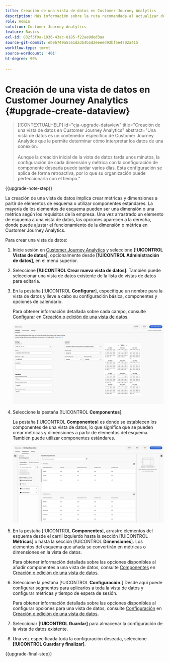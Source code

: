 ```yaml
---
title: Creación de una vista de datos en Customer Journey Analytics
description: Más información sobre la ruta recomendada al actualizar de Adobe Analytics a Customer Journey Analytics
role: Admin
solution: Customer Journey Analytics
feature: Basics
exl-id: 832f3f9a-1836-43ac-8185-f22ae0ded3aa
source-git-commit: eb9b749a5c61da3b4b5d2eeeed93bf5e4702a415
workflow-type: tm+mt
source-wordcount: '401'
ht-degree: 90%

---
```


# Creación de una vista de datos en Customer Journey Analytics {#upgrade-create-dataview}

<!-- markdownlint-disable MD034 -->

>[!CONTEXTUALHELP]
>id="cja-upgrade-dataview"
>title="Creación de una vista de datos en Customer Journey Analytics"
>abstract="Una vista de datos es un contenedor específico de Customer Journey Analytics que le permite determinar cómo interpretar los datos de una conexión. <br><br>Aunque la creación inicial de la vista de datos tarda unos minutos, la configuración de cada dimensión y métrica con la configuración de componente deseada puede tardar varios días. Esta configuración se aplica de forma retroactiva, por lo que su organización puede perfeccionarla con el tiempo."

<!-- markdownlint-enable MD034 -->

{{upgrade-note-step}}

<!-- Should we single source this instead of duplicate it? The following steps were copied from: /help/data-views/create-dataview.md -->

La creación de una vista de datos implica crear métricas y dimensiones a partir de elementos de esquema o utilizar componentes estándares. La mayoría de los elementos de esquema pueden ser una dimensión o una métrica según los requisitos de la empresa. Una vez arrastrado un elemento de esquema a una vista de datos, las opciones aparecen a la derecha, donde puede ajustar el funcionamiento de la dimensión o métrica en Customer Journey Analytics.

Para crear una vista de datos:

1. Inicie sesión en [Customer Journey Analytics](https://analytics.adobe.com) y seleccione **[!UICONTROL Vistas de datos]**, opcionalmente desde **[!UICONTROL Administración de datos]**, en el menú superior.

1. Seleccione **[!UICONTROL Crear nueva vista de datos]**. También puede seleccionar una vista de datos existente de la lista de vistas de datos para editarla.

1. En la pestaña [!UICONTROL **Configurar**], especifique un nombre para la vista de datos y lleve a cabo su configuración básica, componentes y opciones de calendario.

   Para obtener información detallada sobre cada campo, consulte [Configurar](/help/data-views/create-dataview.md#configure) en [Creación o edición de una vista de datos](/help/data-views/create-dataview.md).

   ![Configuración de una vista de datos](assets/dataview-configure.png)

1. Seleccione la pestaña [!UICONTROL **Componentes**].

   La pestaña [!UICONTROL **Componentes**] es donde se establecen los componentes de una vista de datos, lo que significa que se pueden crear métricas y dimensiones a partir de elementos del esquema. También puede utilizar componentes estándares.

   ![Pestaña Componentes](assets/dataview-components.png)

1. En la pestaña [!UICONTROL **Componentes**], arrastre elementos del esquema desde el carril izquierdo hasta la sección [!UICONTROL **Métricas**] o hasta la sección [!UICONTROL **Dimensiones**]. Los elementos del esquema que añada se convertirán en métricas o dimensiones en la vista de datos.

   Para obtener información detallada sobre las opciones disponibles al añadir componentes a una vista de datos, consulte [Componentes](/help/data-views/create-dataview.md#components) en [Creación o edición de una vista de datos](/help/data-views/create-dataview.md).

1. Seleccione la pestaña [!UICONTROL **Configuración.**] Desde aquí puede configurar segmentos para aplicarlos a toda la vista de datos y configurar métricas y tiempo de espera de sesión.

   Para obtener información detallada sobre las opciones disponibles al configurar opciones para una vista de datos, consulte [Configuración](/help/data-views/create-dataview.md#settings) en [Creación o edición de una vista de datos](/help/data-views/create-dataview.md).

1. Seleccionar **[!UICONTROL Guardar]** para almacenar la configuración de la vista de datos existente.

1. Una vez especificada toda la configuración deseada, seleccione **[!UICONTROL Guardar y finalizar]**.

{{upgrade-final-step}}
